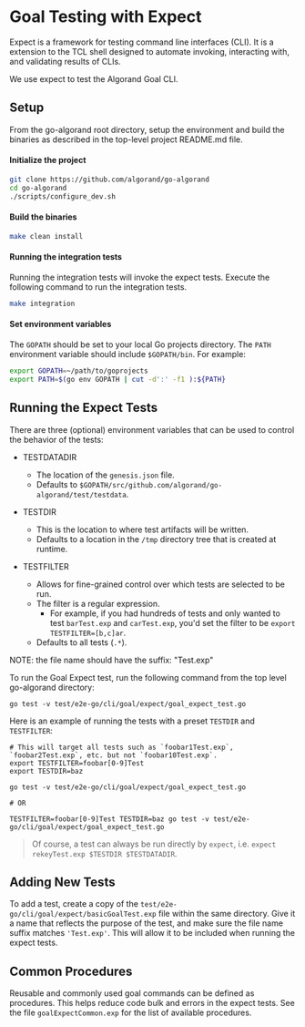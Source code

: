 # Goal Testing with Expect

Expect is a framework for testing command line interfaces (CLI).  It is a extension to the TCL shell designed to automate invoking, interacting with, and validating results of CLIs.

We use expect to test the Algorand Goal CLI.

## Setup

From the go-algorand root directory, setup the environment and build the binaries as described in the top-level project README.md file.

#### Initialize the project
```bash
git clone https://github.com/algorand/go-algorand
cd go-algorand
./scripts/configure_dev.sh
```
#### Build the binaries
```bash
make clean install
```

#### Running the integration tests

Running the integration tests will invoke the expect tests.  Execute the following command to run the integration tests.

```bash
make integration
```

#### Set environment variables

The `GOPATH` should be set to your local Go projects directory.
The `PATH` environment variable should include `$GOPATH/bin`. For example:

```bash
export GOPATH=~/path/to/goprojects
export PATH=$(go env GOPATH | cut -d':' -f1 ):${PATH}
```

## Running the Expect Tests

There are three (optional) environment variables that can be used to control the behavior of the tests:

- TESTDATADIR
    - The location of the `genesis.json` file.
    - Defaults to `$GOPATH/src/github.com/algorand/go-algorand/test/testdata`.

- TESTDIR
    - This is the location to where test artifacts will be written.
    - Defaults to a location in the `/tmp` directory tree that is created at runtime.

- TESTFILTER
    - Allows for fine-grained control over which tests are selected to be run.
    - The filter is a regular expression.
        - For example, if you had hundreds of tests and only wanted to test `barTest.exp` and `carTest.exp`, you'd
          set the filter to be `export TESTFILTER=[b,c]ar`.
    - Defaults to all tests (`.*`).

NOTE: the file name should have the suffix: "Test.exp"

To run the Goal Expect test, run the following command from the top level go-algorand directory:

```
go test -v test/e2e-go/cli/goal/expect/goal_expect_test.go
```

Here is an example of running the tests with a preset `TESTDIR` and `TESTFILTER`:

```
# This will target all tests such as `foobar1Test.exp`, `foobar2Test.exp`, etc. but not `foobar10Test.exp`.
export TESTFILTER=foobar[0-9]Test
export TESTDIR=baz

go test -v test/e2e-go/cli/goal/expect/goal_expect_test.go

# OR

TESTFILTER=foobar[0-9]Test TESTDIR=baz go test -v test/e2e-go/cli/goal/expect/goal_expect_test.go
```

> Of course, a test can always be run directly by `expect`, i.e. `expect rekeyTest.exp $TESTDIR $TESTDATADIR`.

## Adding New Tests

To add a test, create a copy of the `test/e2e-go/cli/goal/expect/basicGoalTest.exp` file within the same directory.
Give it a name that reflects the purpose of the test, and make sure the file name suffix matches `'Test.exp'`.  This will allow it to be included when running the expect tests.

## Common Procedures

Reusable and commonly used goal commands can be defined as procedures. This helps reduce code bulk and errors in the expect tests.  See the file `goalExpectCommon.exp` for the list of available procedures.

